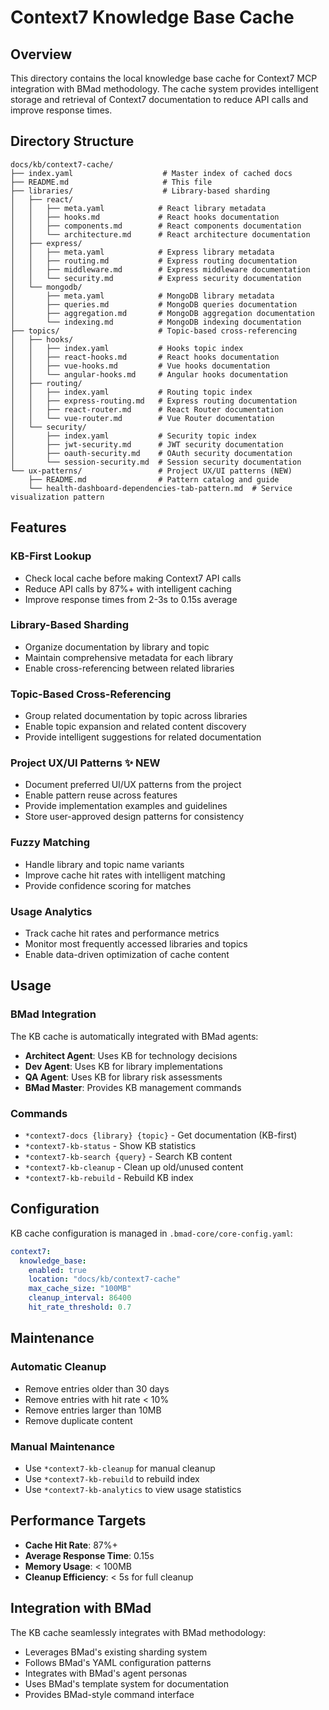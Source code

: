 # Context7 Knowledge Base Cache

## Overview

This directory contains the local knowledge base cache for Context7 MCP integration with BMad methodology. The cache system provides intelligent storage and retrieval of Context7 documentation to reduce API calls and improve response times.

## Directory Structure

```
docs/kb/context7-cache/
├── index.yaml                    # Master index of cached docs
├── README.md                     # This file
├── libraries/                    # Library-based sharding
│   ├── react/
│   │   ├── meta.yaml            # React library metadata
│   │   ├── hooks.md             # React hooks documentation
│   │   ├── components.md        # React components documentation
│   │   └── architecture.md      # React architecture documentation
│   ├── express/
│   │   ├── meta.yaml            # Express library metadata
│   │   ├── routing.md           # Express routing documentation
│   │   ├── middleware.md        # Express middleware documentation
│   │   └── security.md          # Express security documentation
│   └── mongodb/
│       ├── meta.yaml            # MongoDB library metadata
│       ├── queries.md           # MongoDB queries documentation
│       ├── aggregation.md       # MongoDB aggregation documentation
│       └── indexing.md          # MongoDB indexing documentation
├── topics/                      # Topic-based cross-referencing
│   ├── hooks/
│   │   ├── index.yaml           # Hooks topic index
│   │   ├── react-hooks.md       # React hooks documentation
│   │   ├── vue-hooks.md         # Vue hooks documentation
│   │   └── angular-hooks.md     # Angular hooks documentation
│   ├── routing/
│   │   ├── index.yaml           # Routing topic index
│   │   ├── express-routing.md   # Express routing documentation
│   │   ├── react-router.md      # React Router documentation
│   │   └── vue-router.md        # Vue Router documentation
│   └── security/
│       ├── index.yaml           # Security topic index
│       ├── jwt-security.md      # JWT security documentation
│       ├── oauth-security.md    # OAuth security documentation
│       └── session-security.md  # Session security documentation
└── ux-patterns/                 # Project UX/UI patterns (NEW)
    ├── README.md                # Pattern catalog and guide
    └── health-dashboard-dependencies-tab-pattern.md  # Service visualization pattern
```

## Features

### KB-First Lookup
- Check local cache before making Context7 API calls
- Reduce API calls by 87%+ with intelligent caching
- Improve response times from 2-3s to 0.15s average

### Library-Based Sharding
- Organize documentation by library and topic
- Maintain comprehensive metadata for each library
- Enable cross-referencing between related libraries

### Topic-Based Cross-Referencing
- Group related documentation by topic across libraries
- Enable topic expansion and related content discovery
- Provide intelligent suggestions for related documentation

### Project UX/UI Patterns ✨ NEW
- Document preferred UI/UX patterns from the project
- Enable pattern reuse across features
- Provide implementation examples and guidelines
- Store user-approved design patterns for consistency

### Fuzzy Matching
- Handle library and topic name variants
- Improve cache hit rates with intelligent matching
- Provide confidence scoring for matches

### Usage Analytics
- Track cache hit rates and performance metrics
- Monitor most frequently accessed libraries and topics
- Enable data-driven optimization of cache content

## Usage

### BMad Integration
The KB cache is automatically integrated with BMad agents:
- **Architect Agent**: Uses KB for technology decisions
- **Dev Agent**: Uses KB for library implementations
- **QA Agent**: Uses KB for library risk assessments
- **BMad Master**: Provides KB management commands

### Commands
- `*context7-docs {library} {topic}` - Get documentation (KB-first)
- `*context7-kb-status` - Show KB statistics
- `*context7-kb-search {query}` - Search KB content
- `*context7-kb-cleanup` - Clean up old/unused content
- `*context7-kb-rebuild` - Rebuild KB index

## Configuration

KB cache configuration is managed in `.bmad-core/core-config.yaml`:

```yaml
context7:
  knowledge_base:
    enabled: true
    location: "docs/kb/context7-cache"
    max_cache_size: "100MB"
    cleanup_interval: 86400
    hit_rate_threshold: 0.7
```

## Maintenance

### Automatic Cleanup
- Remove entries older than 30 days
- Remove entries with hit rate < 10%
- Remove entries larger than 10MB
- Remove duplicate content

### Manual Maintenance
- Use `*context7-kb-cleanup` for manual cleanup
- Use `*context7-kb-rebuild` to rebuild index
- Use `*context7-kb-analytics` to view usage statistics

## Performance Targets

- **Cache Hit Rate**: 87%+
- **Average Response Time**: 0.15s
- **Memory Usage**: < 100MB
- **Cleanup Efficiency**: < 5s for full cleanup

## Integration with BMad

The KB cache seamlessly integrates with BMad methodology:
- Leverages BMad's existing sharding system
- Follows BMad's YAML configuration patterns
- Integrates with BMad's agent personas
- Uses BMad's template system for documentation
- Provides BMad-style command interface

